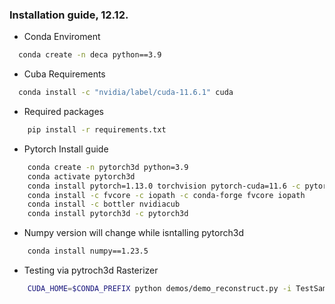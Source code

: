### Installation guide, 12.12.

* Conda Enviroment
```bash
  conda create -n deca python==3.9
  ```

* Cuba Requirements
```bash
  conda install -c "nvidia/label/cuda-11.6.1" cuda
  ```
* Required packages
```bash
    pip install -r requirements.txt
  ```
* Pytorch Install guide
```bash
    conda create -n pytorch3d python=3.9
    conda activate pytorch3d
    conda install pytorch=1.13.0 torchvision pytorch-cuda=11.6 -c pytorch -c nvidia
    conda install -c fvcore -c iopath -c conda-forge fvcore iopath
    conda install -c bottler nvidiacub
    conda install pytorch3d -c pytorch3d
  ```

* Numpy version will change while isntalling pytorch3d
```bash
    conda install numpy==1.23.5
```

* Testing via pytroch3d Rasterizer
```bash
    CUDA_HOME=$CONDA_PREFIX python demos/demo_reconstruct.py -i TestSamples/examples --saveDepth True --saveObj True --rasterizer_type pytorch3d
```
